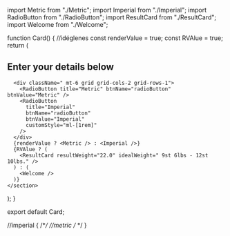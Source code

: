 import Metric from "./Metric";
import Imperial from "./Imperial";
import RadioButton from "./RadioButton";
import ResultCard from "./ResultCard";
import Welcome from "./Welcome";

function Card() {
//idéglenes
const renderValue = true;
const RVAlue = true;
return (
<section
      className="z-2 lx:mt-[10.44rem] lx:max-h-[37.9rem] lx:max-w-[31.3rem] relative ml-6 mr-6
    mt-[-180px] rounded-2xl bg-Pure_White p-6 shadow-cardShadow  md:ml-[2.44rem] md:mr-[2.69rem] md:mt-[-17.5rem] xl:ml-[46rem]"
    >
<h2 className="text-[1.5rem] font-semibold tracking-[-0.075rem] text-Gunmetal ">
Enter your details below
</h2>

      <div className=" mt-6 grid grid-cols-2 grid-rows-1">
        <RadioButton title="Metric" btnName="radioButton" btnValue="Metric" />
        <RadioButton
          title="Imperial"
          btnName="radioButton"
          btnValue="Imperial"
          customStyle="ml-[1rem]"
        />
      </div>
      {renderValue ? <Metric /> : <Imperial />}
      {RVAlue ? (
        <ResultCard resultWeight="22.0" idealWeight=" 9st 6lbs - 12st 10lbs." />
      ) : (
        <Welcome />
      )}
    </section>

);
}

export default Card;

//imperial
{
/\*_/
//metric
/_ <ResultCard resultWeight="23.4" idealWeight=" 63.3kgs-85.2kgs" /> \*/
}
